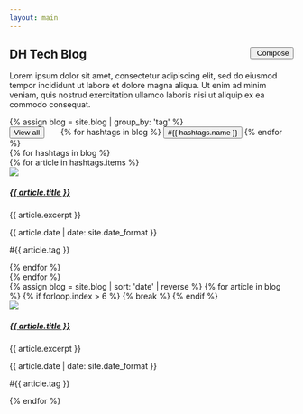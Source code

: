 ```yaml
---
layout: main
---
```


<script>
  //# sourceURL=index.js

$(document).ready(function() {
	$(".grid-blog").hide();
	$("#main-grid").show();

});

function filter(tag) {
	console.log(tag);
	$("#main-grid").hide();
	$(".grid-blog").hide();
	$("#" +tag).show();
	
}

function initial() {
	$(".grid-blog").hide();
	$("#main-grid").show();
}

$(function() {
  setNavigation("Blog")
})

</script>

<div style="margin-top: 20px">
	<a id="button"><i class="fa fa-caret-up"></i></a>
	<button onclick="location.href='{{ site.baseurl }}/admin/index'" class="primary-btn" style="float: right; margin: 0"><i class="fa fa-edit"></i>&nbsp;Compose</button>
	<h2 class="section-header">DH Tech Blog</h2>
	<p>Lorem ipsum dolor sit amet, consectetur adipiscing elit, sed do eiusmod tempor incididunt ut labore et dolore magna aliqua. Ut enim ad minim veniam, quis nostrud exercitation ullamco laboris nisi ut aliquip ex ea commodo consequat.</p>
	{% assign blog = site.blog | group_by: 'tag' %}
	<div class="filter">
		<button class="filter-btn" onclick="initial()" style="margin-right: 25px">View all</button>
		{% for hashtags in blog %}
			<button class="filter-btn" onclick="filter('{{ hashtags.name }}')">#{{ hashtags.name }}</button>
		{% endfor %}
	</div>
	{% for hashtags in blog %}
	<div class="grid-blog" id="{{ hashtags.name }}">
		{% for article in hashtags.items %}
			<div class="card">
				<div class="bg-image">
					<img class="bg-image-inner" src="{{ article.img }}">
				</div>
				<div class="card-body">
					<a href="{{ article.url }}" class="read-more"><h5 class="post-title">{{ article.title }}</h5></a>
					<p class="card-text">{{ article.excerpt }}</p>
					<p class="article-time">{{ article.date | date: site.date_format }}</p>
					<p id="hashtag">#{{ article.tag }}</p>
				</div>
			</div>
		{% endfor %}
	</div>
	{% endfor %}
	<div class="grid-blog" id="main-grid">
		{% assign blog = site.blog | sort: 'date' | reverse %}
		{% for article in blog %}
			{% if forloop.index > 6 %}
				{% break %}
			{% endif %}
			<div class="card">
				<div class="bg-image">
					<img class="bg-image-inner" src="{{ article.img }}">
				</div>
				<div class="card-body">
					<a href="{{ article.url }}" class="read-more"><h5 class="post-title">{{ article.title }}</h5></a>
					<p class="card-text">{{ article.excerpt }}</p>
					<p class="article-time">{{ article.date | date: site.date_format }}</p>
					<p id="hashtag">#{{ article.tag }}</p>
				</div>
			</div>
		{% endfor %}
	</div> 
</div>

 